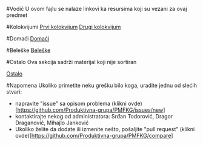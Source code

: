 #Vodič
U ovom fajlu se nalaze linkovi ka resursima koji su vezani za ovaj predmet

#Kolokvijumi
[Prvi kolokvijum](https://github.com/Produktivna-grupa/PMFKG/tree/master/II%20godina/Zimski%20semestar/OS1/Kolokvijumi/1.%20kolokvijum/)
[Drugi kolokvijum](https://github.com/Produktivna-grupa/PMFKG/tree/master/II%20godina/Zimski%20semestar/OS1/Kolokvijumi/2.%20kolokvijum/)

#Domaći
[Domaći](https://github.com/Produktivna-grupa/PMFKG/tree/master/II%20godina/Zimski%20semestar/OS1/Domaci/)

#Beleške
[Beleške](https://github.com/Produktivna-grupa/PMFKG/tree/master/II%20godina/Zimski%20semestar/OS1/Beleske/)

#Ostalo
Ova sekcija sadrži materijal koji nije sortiran

[Ostalo](https://github.com/Produktivna-grupa/PMFKG/tree/master/II%20godina/Zimski%20semestar/OS1/Ostalo/)

#Napomena
Ukoliko primetite neku grešku bilo koga, uradite jednu od slećih stvari:
* napravite "issue" sa opisom problema (klikni ovde)[https://github.com/Produktivna-grupa/PMFKG/issues/new]
* kontaktirajte nekog od administratora: Srđan Todorović, Dragor Draganović, Mihajlo Janković
* Ukoliko želite da dodate ili izmenite nešto, pošaljite "pull request" (klikni ovde)[https://github.com/Produktivna-grupa/PMFKG/compare]
